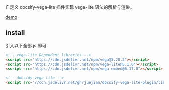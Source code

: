 自定义 docsify-vega-lite 插件实现 vega-lite 语法的解析与渲染。

[demo](https://juejian.github.io/docsify-vega-lite-plugin)

## install

引入以下全部 js 即可

```html
<!-- vega-lite Dependent libraries -->
<script src="https://cdn.jsdelivr.net/npm/vega@5.20.2"></script>
<script src="https://cdn.jsdelivr.net/npm/vega-lite@5.1.0"></script>
<script src="https://cdn.jsdelivr.net/npm/vega-embed@6.17.0"></script>

<!-- docsidy-vega-lite -->
<script src="//cdn.jsdelivr.net/gh/juejian/docsify-vega-lite-plugin/lib/index.min.js"></script>
```

